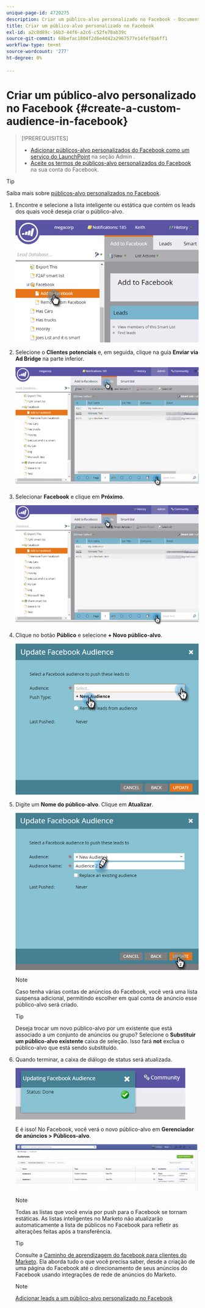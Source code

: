 ```yaml
---
unique-page-id: 4720275
description: Criar um público-alvo personalizado no Facebook - Documentos do Marketo - Documentação do produto
title: Criar um público-alvo personalizado no Facebook
exl-id: a2c8d89c-16b3-44f6-a2c6-c52fe78ab39c
source-git-commit: 68befac1804f2d6e4d42a2967577e14fef8a6ff1
workflow-type: tm+mt
source-wordcount: '277'
ht-degree: 0%

---
```


# Criar um público-alvo personalizado no Facebook {#create-a-custom-audience-in-facebook}

>[!PREREQUISITES]
>
>* [Adicionar públicos-alvo personalizados do Facebook como um serviço do LaunchPoint](/help/marketo/product-docs/demand-generation/ad-network-integrations/add-facebook-custom-audiences-as-a-launchpoint-service.md) na seção Admin .
>* [Aceite os termos de públicos-alvo personalizados do Facebook](https://www.facebook.com/ads/manage/customaudiences/tos.php) na sua conta do Facebook.

>


>[!TIP]
>
>Saiba mais sobre [públicos-alvo personalizados no Facebook](https://www.facebook.com/help/341425252616329).

1. Encontre e selecione a lista inteligente ou estática que contém os leads dos quais você deseja criar o público-alvo.

   ![](assets/create-a-custom-audience-in-facebook-1.png)

1. Selecione o **Clientes potenciais** e, em seguida, clique na guia **Enviar via Ad Bridge** na parte inferior.

   ![](assets/create-a-custom-audience-in-facebook-2.png)

1. Selecionar **Facebook** e clique em **Próximo**.

   ![](assets/create-a-custom-audience-in-facebook-3.png)

1. Clique no botão **Público** e selecione **+ Novo público-alvo**.

   ![](assets/create-a-custom-audience-in-facebook-4.png)

1. Digite um **Nome do público-alvo**. Clique em **Atualizar**.

   ![](assets/create-a-custom-audience-in-facebook-5.png)

   >[!NOTE]
   >
   >Caso tenha várias contas de anúncios do Facebook, você verá uma lista suspensa adicional, permitindo escolher em qual conta de anúncio esse público-alvo será criado.

   >[!TIP]
   >
   >Deseja trocar um novo público-alvo por um existente que está associado a um conjunto de anúncios ou grupo? Selecione o **Substituir um público-alvo existente** caixa de seleção. Isso fará **not** exclua o público-alvo que está sendo substituído.

1. Quando terminar, a caixa de diálogo de status será atualizada.

   ![](assets/create-a-custom-audience-in-facebook-6.png)

   E é isso! No Facebook, você verá o novo público-alvo em **Gerenciador de anúncios > Públicos-alvo**.

   ![](assets/create-a-custom-audience-in-facebook-7.png)

   >[!NOTE]
   >
   >Todas as listas que você envia por push para o Facebook se tornam estáticas. As listas inteligentes no Marketo não atualizarão automaticamente a lista de públicos no Facebook para refletir as alterações feitas após a transferência.

   >[!TIP]
   >
   >Consulte a [Caminho de aprendizagem do facebook para clientes do Marketo](https://facebook.exceedlms.com/student/enrollments/create_enrollment_from_token/BF9TqSaCvM73PP4ScjhCm4fi). Ela aborda tudo o que você precisa saber, desde a criação de uma página do Facebook até o direcionamento de seus anúncios do Facebook usando integrações de rede de anúncios do Marketo.

   >[!NOTE]
   >
   >[Adicionar leads a um público-alvo personalizado no Facebook](/help/marketo/product-docs/demand-generation/facebook/add-leads-to-a-custom-audience-in-facebook.md)
